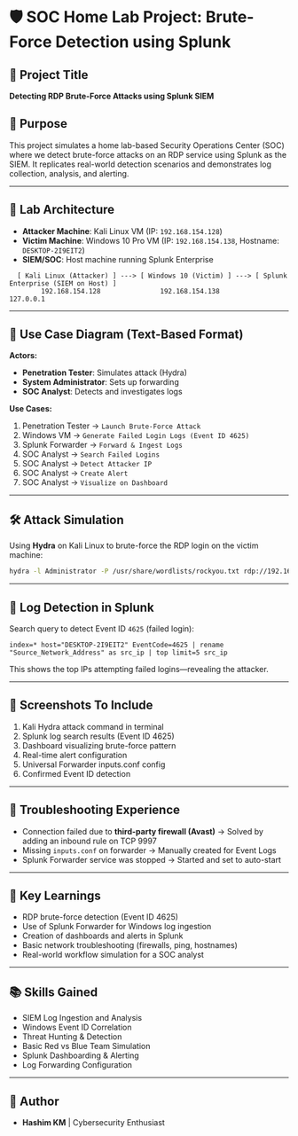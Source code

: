 # 🛡️ SOC Home Lab Project: Brute-Force Detection using Splunk

## 📌 Project Title

**Detecting RDP Brute-Force Attacks using Splunk SIEM**

## 🎯 Purpose

This project simulates a home lab-based Security Operations Center (SOC) where we detect brute-force attacks on an RDP service using Splunk as the SIEM. It replicates real-world detection scenarios and demonstrates log collection, analysis, and alerting.

---

## 🧱 Lab Architecture

* **Attacker Machine**: Kali Linux VM (IP: `192.168.154.128`)
* **Victim Machine**: Windows 10 Pro VM (IP: `192.168.154.138`, Hostname: `DESKTOP-2I9EIT2`)
* **SIEM/SOC**: Host machine running Splunk Enterprise

```
  [ Kali Linux (Attacker) ] ---> [ Windows 10 (Victim) ] ---> [ Splunk Enterprise (SIEM on Host) ]
        192.168.154.128               192.168.154.138               127.0.0.1
```

---

## 👥 Use Case Diagram (Text-Based Format)

**Actors:**

* **Penetration Tester**: Simulates attack (Hydra)
* **System Administrator**: Sets up forwarding
* **SOC Analyst**: Detects and investigates logs

**Use Cases:**

1. Penetration Tester → `Launch Brute-Force Attack`
2. Windows VM → `Generate Failed Login Logs (Event ID 4625)`
3. Splunk Forwarder → `Forward & Ingest Logs`
4. SOC Analyst → `Search Failed Logins`
5. SOC Analyst → `Detect Attacker IP`
6. SOC Analyst → `Create Alert`
7. SOC Analyst → `Visualize on Dashboard`

---

## 🛠️ Attack Simulation

Using **Hydra** on Kali Linux to brute-force the RDP login on the victim machine:

```bash
hydra -l Administrator -P /usr/share/wordlists/rockyou.txt rdp://192.168.154.138 -V
```

---

## 🧪 Log Detection in Splunk

Search query to detect Event ID `4625` (failed login):

```spl
index=* host="DESKTOP-2I9EIT2" EventCode=4625 | rename "Source_Network_Address" as src_ip | top limit=5 src_ip
```

This shows the top IPs attempting failed logins—revealing the attacker.

---

## 📸 Screenshots To Include

1. Kali Hydra attack command in terminal 
2. Splunk log search results (Event ID 4625)
3. Dashboard visualizing brute-force pattern
4. Real-time alert configuration
5. Universal Forwarder inputs.conf config
6. Confirmed Event ID detection

---

## 🧩 Troubleshooting Experience

* Connection failed due to **third-party firewall (Avast)** → Solved by adding an inbound rule on TCP 9997
* Missing `inputs.conf` on forwarder → Manually created for Event Logs
* Splunk Forwarder service was stopped → Started and set to auto-start


---

## 🧠 Key Learnings

* RDP brute-force detection (Event ID 4625)
* Use of Splunk Forwarder for Windows log ingestion
* Creation of dashboards and alerts in Splunk
* Basic network troubleshooting (firewalls, ping, hostnames)
* Real-world workflow simulation for a SOC analyst

---

## 📚 Skills Gained

* SIEM Log Ingestion and Analysis
* Windows Event ID Correlation
* Threat Hunting & Detection
* Basic Red vs Blue Team Simulation
* Splunk Dashboarding & Alerting
* Log Forwarding Configuration

---






## 🙌 Author

* **Hashim KM** | Cybersecurity Enthusiast

